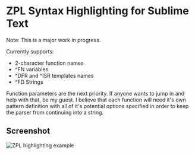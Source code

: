 # ZPL Syntax Highlighting for Sublime Text

Note: This is a major work in progress.

Currently supports:
- 2-character function names
- ^FN variables
- ^DFR and ^ISR templates names
- ^FD Strings

Function parameters are the next priority. If anyone wants to jump in and help
with that, be my guest. I believe that each function will need it's own pattern
definition with all of it's potential options specified in order to keep the
parser from continuing into a string.

## Screenshot
![ZPL highlighting example](https://raw.github.com/tonylegrone/sublime-zpl-highlighting/master/screenshot.png)
